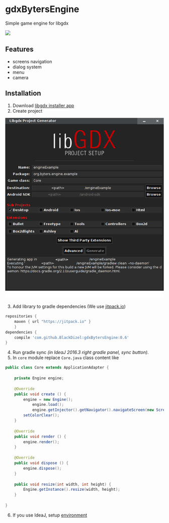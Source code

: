 # gdxBytersEngine
Simple game engine for libgdx 

[![](https://jitpack.io/v/BlackDizel/gdxBytersEngine.svg)](https://jitpack.io/#BlackDizel/gdxBytersEngine)
## Features
- screens navigation
- dialog system
- menu
- camera
## Installation
1. Download [libgdx installer app](https://libgdx.badlogicgames.com/download.html)
2. Create project

![setup app gui exmaple](/img/libgdx-setup.png)

3. Add library to gradle dependencies (We use [jitpack.io](https://jitpack.io/))
```gradle
repositories { 
	maven { url "https://jitpack.io" }
	}
dependencies {
	compile 'com.github.BlackDizel:gdxBytersEngine:0.6'
}
```  
4. Run gradle sync _(in IdeaJ 2016.3 right gradle panel, sync button)_.
5. In `core` module replace `Core.java` class content like
```java
public class Core extends ApplicationAdapter {
	
	private Engine engine;

	@Override
	public void create () {
		engine = new Engine();
        	engine.load();
        	engine.getInjector().getNavigator().navigateScreen(new ScreenMain()); //ScreenMain implements IScreen interface
		setColorClear();
	}

	@Override
	public void render () {
		engine.render();
	}
	
	@Override
	public void dispose () {
		engine.dispose();
	}

	public void resize(int width, int height) {
		Engine.getInstance().resize(width, height);
	}

}
```
6. If you use IdeaJ, setup [environment](https://github.com/libgdx/libgdx/wiki/Gradle-and-Intellij-IDEA)
